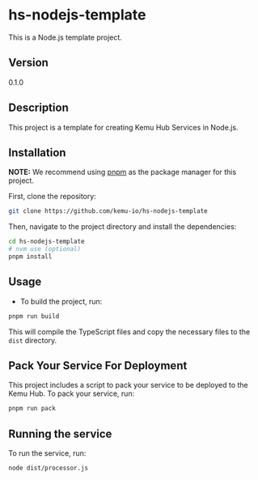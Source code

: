 # hs-nodejs-template

This is a Node.js template project.

## Version

0.1.0

## Description

This project is a template for creating Kemu Hub Services in Node.js.

## Installation

**NOTE:** We recommend using [pnpm](https://pnpm.io/) as the package manager for this project.

First, clone the repository:

```bash
git clone https://github.com/kemu-io/hs-nodejs-template
```

Then, navigate to the project directory and install the dependencies:

```bash
cd hs-nodejs-template
# nvm use (optional)
pnpm install
```


## Usage
* To build the project, run:

```bash
pnpm run build
```

This will compile the TypeScript files and copy the necessary files to the `dist` directory.

## Pack Your Service For Deployment
This project includes a script to pack your service to be deployed to the Kemu Hub. To pack your service, run:

```bash
pnpm run pack
```


## Running the service

To run the service, run:

```bash
node dist/processor.js
```
